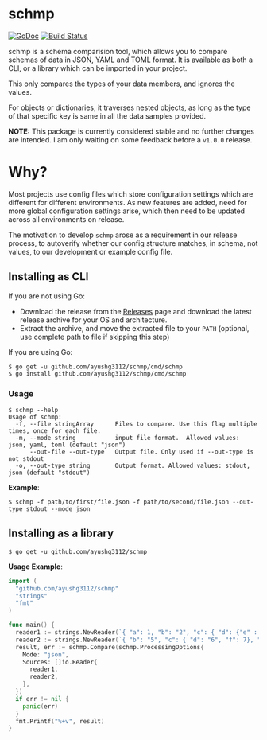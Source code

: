 # schmp
[![GoDoc](https://godoc.org/github.com/ayushg3112/schmp?status.svg)](https://pkg.go.dev/github.com/ayushg3112/schmp)
[![Build Status](https://travis-ci.org/AyushG3112/schmp.svg?branch=master)](https://travis-ci.org/AyushG3112/schmp)

schmp is a schema comparision tool, which allows you to compare schemas of data in JSON, YAML and TOML format.
It is available as both a CLI, or a library which can be imported in your project.

This only compares the types of your data members, and ignores the values.

For objects or dictionaries, it traverses nested objects, as long as the type of that specific key is same in all the data samples provided.

**NOTE:** This package is currently considered stable and no further changes are intended. I am only waiting on some feedback before a `v1.0.0` release.

# Why? 

Most projects use config files which store configuration settings which are different for different environments.
As new features are added, need for more global configuration settings arise, which then need to be updated across all environments on release.

The motivation to develop `schmp` arose as a requirement in our release process, to autoverify whether our config structure matches, in schema, not values, to our development or example config file.


## Installing as CLI

If you are not using Go:
 - Download the release from the [Releases](https://github.com/AyushG3112/schmp/releases) page and download the latest release archive for your OS and architecture.
 - Extract the archive, and move the extracted file to your `PATH` (optional, use complete path to file if skipping this step)


If you are using Go:

``` console
$ go get -u github.com/ayushg3112/schmp/cmd/schmp
$ go install github.com/ayushg3112/schmp/cmd/schmp
```


### Usage

```
$ schmp --help
Usage of schmp:
  -f, --file stringArray      Files to compare. Use this flag multiple times, once for each file.
  -m, --mode string           input file format.  Allowed values: json, yaml, toml (default "json")
      --out-file --out-type   Output file. Only used if --out-type is not stdout
  -o, --out-type string       Output format. Allowed values: stdout, json (default "stdout")
```

**Example**:

```
$ schmp -f path/to/first/file.json -f path/to/second/file.json --out-type stdout --mode json
```


## Installing as a library

``` console
$ go get -u github.com/ayushg3112/schmp
```

**Usage Example**:

``` go
import (
  "github.com/ayushg3112/schmp"
  "strings"
  "fmt"
)

func main() {
  reader1 := strings.NewReader(`{ "a": 1, "b": "2", "c": { "d": {"e" : 3}, "f": 4}}`)
  reader2 := strings.NewReader(`{ "b": "5", "c": { "d": "6", "f": 7}, "g": null}`)
  result, err := schmp.Compare(schmp.ProcessingOptions{
    Mode: "json",
    Sources: []io.Reader{
      reader1,
      reader2,
    },
  })
  if err != nil {
    panic(err)
  }
  fmt.Printf("%+v", result)
}
```